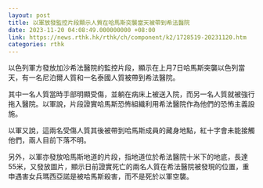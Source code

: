 ```yaml
---
layout: post
title: 以軍放發監控片段顯示人質在哈馬斯突襲當天被帶到希法醫院
date: 2023-11-20 04:08:49.000000000 +08:00
link: https://news.rthk.hk/rthk/ch/component/k2/1728519-20231120.htm
categories: rthk
---
```


以色列軍方發放加沙希法醫院的監控片段，顯示在上月7日哈馬斯突襲以色列當天，有一名尼泊爾人質和一名泰國人質被帶到希法醫院。

其中一名人質當時手部明顯受傷，並躺在病床上被送入院，而另一名人質就被強行拖入醫院。以軍說，片段證實哈馬斯恐怖組織利用希法醫院作為他們的恐怖主義設施。

以軍又說，這兩名受傷人質其後被帶到哈馬斯成員的藏身地點，紅十字會未能接觸他們，兩人目前下落不明。

另外，以軍亦發放哈馬斯地道的片段，指地道位於希法醫院十米下的地底，長達55米，又發放圖片，顯示日前證實死亡的兩名人質在希法醫院被發現的位置，重申遇害女兵瑪西亞諾是被哈馬斯殺害，而不是死於以軍空襲。
